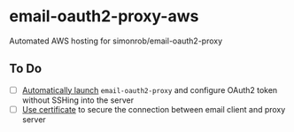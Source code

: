 # email-oauth2-proxy-aws
Automated AWS hosting for simonrob/email-oauth2-proxy

## To Do

- [ ] [Automatically launch](https://github.com/simonrob/email-oauth2-proxy/issues/2#issuecomment-839713677) `email-oauth2-proxy` and configure OAuth2 token without SSHing into the server
- [ ] [Use certificate](https://github.com/simonrob/email-oauth2-proxy/blob/b26c7b4d25f431e2a1ea12a30667cb9746401211/emailproxy.config#L28) to secure the connection between email client and proxy server
